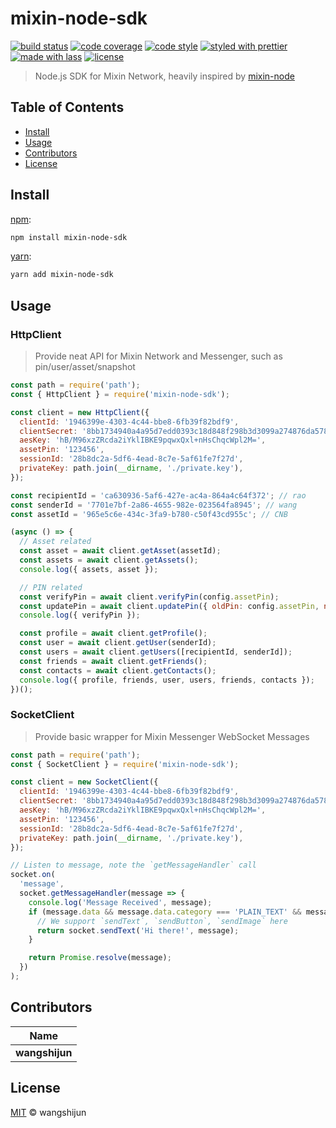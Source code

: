 # mixin-node-sdk

[![build status](https://img.shields.io/travis/wangshijun/mixin-node-sdk.svg)](https://travis-ci.org/wangshijun/mixin-node-sdk)
[![code coverage](https://img.shields.io/codecov/c/github/wangshijun/mixin-node-sdk.svg)](https://codecov.io/gh/wangshijun/mixin-node-sdk)
[![code style](https://img.shields.io/badge/code_style-XO-5ed9c7.svg)](https://github.com/sindresorhus/xo)
[![styled with prettier](https://img.shields.io/badge/styled_with-prettier-ff69b4.svg)](https://github.com/prettier/prettier)
[![made with lass](https://img.shields.io/badge/made_with-lass-95CC28.svg)](https://lass.js.org)
[![license](https://img.shields.io/github/license/wangshijun/mixin-node-sdk.svg)](LICENSE)

> Node.js SDK for Mixin Network, heavily inspired by [mixin-node](https://www.npmjs.com/package/mixin-node)

## Table of Contents

- [Install](#install)
- [Usage](#usage)
- [Contributors](#contributors)
- [License](#license)

## Install

[npm][]:

```sh
npm install mixin-node-sdk
```

[yarn][]:

```sh
yarn add mixin-node-sdk
```

## Usage

### HttpClient

> Provide neat API for Mixin Network and Messenger, such as pin/user/asset/snapshot

```javascript
const path = require('path');
const { HttpClient } = require('mixin-node-sdk');

const client = new HttpClient({
  clientId: '1946399e-4303-4c44-bbe8-6fb39f82bdf9',
  clientSecret: '8bb1734940a4a95d7edd0393c18d848f298b3d3099a274876da57877736b067e',
  aesKey: 'hB/M96xzZRcda2iYklIBKE9pqwxQxl+nHsChqcWpl2M=',
  assetPin: '123456',
  sessionId: '28b8dc2a-5df6-4ead-8c7e-5af61fe7f27d',
  privateKey: path.join(__dirname, './private.key'),
});

const recipientId = 'ca630936-5af6-427e-ac4a-864a4c64f372'; // rao
const senderId = '7701e7bf-2a86-4655-982e-023564fa8945'; // wang
const assetId = '965e5c6e-434c-3fa9-b780-c50f43cd955c'; // CNB

(async () => {
  // Asset related
  const asset = await client.getAsset(assetId);
  const assets = await client.getAssets();
  console.log({ assets, asset });

  // PIN related
  const verifyPin = await client.verifyPin(config.assetPin);
  const updatePin = await client.updatePin({ oldPin: config.assetPin, newPin: '123456' }); // CAUTION
  console.log({ verifyPin });

  const profile = await client.getProfile();
  const user = await client.getUser(senderId);
  const users = await client.getUsers([recipientId, senderId]);
  const friends = await client.getFriends();
  const contacts = await client.getContacts();
  console.log({ profile, friends, user, users, friends, contacts });
})();
```

### SocketClient

> Provide basic wrapper for Mixin Messenger WebSocket Messages

```javascript
const path = require('path');
const { SocketClient } = require('mixin-node-sdk');

const client = new SocketClient({
  clientId: '1946399e-4303-4c44-bbe8-6fb39f82bdf9',
  clientSecret: '8bb1734940a4a95d7edd0393c18d848f298b3d3099a274876da57877736b067e',
  aesKey: 'hB/M96xzZRcda2iYklIBKE9pqwxQxl+nHsChqcWpl2M=',
  assetPin: '123456',
  sessionId: '28b8dc2a-5df6-4ead-8c7e-5af61fe7f27d',
  privateKey: path.join(__dirname, './private.key'),
});

// Listen to message, note the `getMessageHandler` call
socket.on(
  'message',
  socket.getMessageHandler(message => {
    console.log('Message Received', message);
    if (message.data && message.data.category === 'PLAIN_TEXT' && message.data.data.toLowerCase() === 'hi') {
      // We support `sendText`, `sendButton`, `sendImage` here
      return socket.sendText('Hi there!', message);
    }

    return Promise.resolve(message);
  })
);
```

## Contributors

| Name           |
| -------------- |
| **wangshijun** |

## License

[MIT](LICENSE) © wangshijun

##

[npm]: https://www.npmjs.com/
[yarn]: https://yarnpkg.com/
